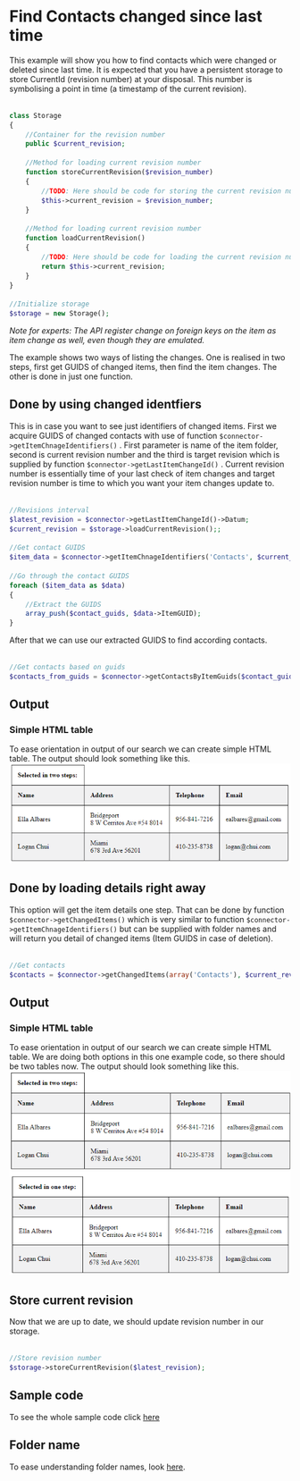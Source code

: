 

# Find Contacts changed since last time
This example will show you how to find contacts which were changed or deleted since last time. It is expected that you have a persistent storage to store CurrentId (revision number) at your disposal. This number is symbolising a point in time (a timestamp of the current revision).

```php

class Storage
{
    //Container for the revision number
    public $current_revision;

    //Method for loading current revision number
    function storeCurrentRevision($revision_number)
    {
        //TODO: Here should be code for storing the current revision number from persistent storage.
        $this->current_revision = $revision_number;
    }
    
    //Method for loading current revision number
    function loadCurrentRevision()
    {
        //TODO: Here should be code for loading the current revision number from persistent storage.
        return $this->current_revision;
    }
}

//Initialize storage
$storage = new Storage();

```
*Note for experts: The API register change on foreign keys on the item as item change as well, even though they are emulated.* 

The example shows two ways of listing the changes. One is realised in two steps, first get GUIDS of changed items, then find the item changes. The other is done in just one function. 

## Done by using changed identfiers
This is in case you want to see just identifiers of changed items. First we acquire GUIDS of changed contacts with use of function ```$connector->getItemChnageIdentifiers()``` . First parameter is name of the item folder, second is current revision number and the third is target revision which is supplied by function ```$connector->getLastItemChangeId()``` . Current revision number is essentially time of your last check of item changes and target revision number is time to which you want your item changes update to.


```php

//Revisions interval
$latest_revision = $connector->getLastItemChangeId()->Datum;
$current_revision = $storage->loadCurrentRevision();;

//Get contact GUIDS
$item_data = $connector->getItemChnageIdentifiers('Contacts', $current_revision, $latest_revision)->Data;

//Go through the contact GUIDS
foreach ($item_data as $data)
{
    //Extract the GUIDS
    array_push($contact_guids, $data->ItemGUID);
}

```

After that we can use our extracted GUIDS to find according contacts.

```php

//Get contacts based on guids
$contacts_from_guids = $connector->getContactsByItemGuids($contact_guids)->Data;

```

## Output

### Simple HTML table
To ease orientation in output of our search we can create simple HTML table. The output should look something like this.
![example output](Images/sample_output_one.PNG)

## Done by loading details right away
This option will get the item details one step. That can be done by function ```$connector->getChangedItems()``` which is very similar to function  ```$connector->getItemChnageIdentifiers()``` but can be supplied with folder names and will return you detail of changed items (Item GUIDS in case of deletion).

```php

//Get contacts
$contacts = $connector->getChangedItems(array('Contacts'), $current_revision, $latest_revision)->Data[0]->ChangedItems;
```

## Output

### Simple HTML table
To ease orientation in output of our search we can create simple HTML table. We are doing both options in this one example code, so there should be two tables now. The output should look something like this.
![example output](Images/sample_output_two.PNG)

## Store current revision
Now that we are up to date, we should update revision number in our storage.
```php

//Store revision number
$storage->storeCurrentRevision($latest_revision);
```

## Sample code
To see the whole sample code click [here](sample_code.php)

## Folder name
To ease understanding folder names, look [here](FolderNames.md).